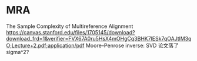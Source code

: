 # MRA
The Sample Complexity of Multireference Alignment
https://canvas.stanford.edu/files/1705145/download?download_frd=1&verifier=FVX67A0ru5HsX4mOHgCq3BHK7lESk7qOAJtlM3qO;Lecture+2.pdf;application/pdf
Moore–Penrose inverse: SVD
论文落了sigma^2?